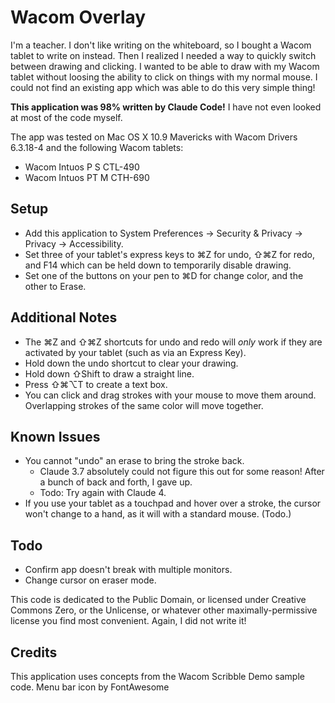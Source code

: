 # Wacom Overlay

I'm a teacher. I don't like writing on the whiteboard, so I bought a Wacom tablet to write on instead. Then I realized I needed a way to quickly switch between drawing and clicking. I wanted to be able to draw with my Wacom tablet without loosing the ability to click on things with my normal mouse. I could not find an existing app which was able to do this very simple thing!

**This application was 98% written by Claude Code!** I have not even looked at most of the code myself.

The app was tested on Mac OS X 10.9 Mavericks with Wacom Drivers 6.3.18-4 and the following Wacom tablets:
- Wacom Intuos P S CTL-490
- Wacom Intuos PT M CTH-690

## Setup
- Add this application to System Preferences → Security & Privacy → Privacy → Accessibility.
- Set three of your tablet's express keys to ⌘Z for undo, ⇧⌘Z for redo, and F14 which can be held down to temporarily disable drawing.
- Set one of the buttons on your pen to ⌘D for change color, and the other to Erase.

## Additional Notes
- The ⌘Z and ⇧⌘Z shortcuts for undo and redo will _only_ work if they are activated by your tablet (such as via an Express Key).
- Hold down the undo shortcut to clear your drawing.
- Hold down ⇧Shift to draw a straight line.
- Press ⇧⌘⌥T to create a text box.
- You can click and drag strokes with your mouse to move them around. Overlapping strokes of the same color will move together.

## Known Issues
- You cannot "undo" an erase to bring the stroke back.
  - Claude 3.7 absolutely could not figure this out for some reason! After a bunch of back and forth, I gave up.
  - Todo: Try again with Claude 4.
- If you use your tablet as a touchpad and hover over a stroke, the cursor won't change to a hand, as it will with a standard mouse. (Todo.)

## Todo 
- Confirm app doesn't break with multiple monitors.
- Change cursor on eraser mode.

This code is dedicated to the Public Domain, or licensed under Creative Commons Zero, or the Unlicense, or whatever other maximally-permissive license you find most convenient. Again, I did not write it!

## Credits
This application uses concepts from the Wacom Scribble Demo sample code.
Menu bar icon by FontAwesome
